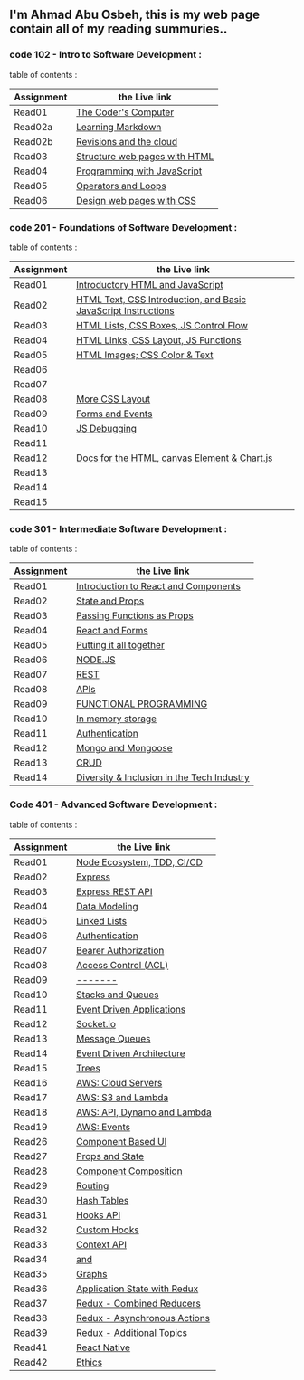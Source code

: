 ## I'm Ahmad Abu Osbeh, this is my web page contain all of my reading summuries..

### code 102 - Intro to Software Development :

table of contents :

| Assignment | the Live link                                  |
| ---------- | ---------------------------------------------- |
| Read01     | [The Coder's Computer](102/read01.md)          |
| Read02a    | [Learning Markdown](102/read02a.md)            |
| Read02b    | [Revisions and the cloud](102/read02b.md)      |
| Read03     | [Structure web pages with HTML](102/read03.md) |
| Read04     | [Programming with JavaScript](102/read04.md)   |
| Read05     | [Operators and Loops](102/read05.md)           |
| Read06     | [Design web pages with CSS](102/read06.md)     |

### code 201 - Foundations of Software Development :

table of contents :

| Assignment | the Live link                                                                   |
| ---------- | ------------------------------------------------------------------------------- |
| Read01     | [Introductory HTML and JavaScript](201/read01.md)                               |
| Read02     | [HTML Text, CSS Introduction, and Basic JavaScript Instructions](201/read02.md) |
| Read03     | [HTML Lists, CSS Boxes, JS Control Flow](201/read03.md)                         |
| Read04     | [HTML Links, CSS Layout, JS Functions](201/read04.md)                           |
| Read05     | [HTML Images; CSS Color & Text](201/read05.md)                                  |
| Read06     | [](201/read06.md)                                                               |
| Read07     | [](201/read07.md)                                                               |
| Read08     | [More CSS Layout](201/read08.md)                                                |
| Read09     | [Forms and Events](201/read09.md)                                               |
| Read10     | [JS Debugging](201/read10.md)                                                   |
| Read11     | [](201/read11.md)                                                               |
| Read12     | [Docs for the HTML, canvas Element & Chart.js](201/read12.md)                   |
| Read13     | [](201/read13.md)                                                               |
| Read14     | [](201/read14.md)                                                               |
| Read15     | [](201/read15.md)                                                               |

### code 301 - Intermediate Software Development :

table of contents :

| Assignment | the Live link                                               |
| ---------- | ----------------------------------------------------------- |
| Read01     | [Introduction to React and Components](301/read01.md)       |
| Read02     | [State and Props](301/read02.md)                            |
| Read03     | [Passing Functions as Props](301/read03.md)                 |
| Read04     | [React and Forms](301/read04.md)                            |
| Read05     | [Putting it all together](301/read05.md)                    |
| Read06     | [NODE.JS](301/read06.md)                                    |
| Read07     | [REST](301/read07.md)                                       |
| Read08     | [APIs](301/read08.md)                                       |
| Read09     | [FUNCTIONAL PROGRAMMING](301/read09.md)                     |
| Read10     | [In memory storage](301/read10.md)                          |
| Read11     | [Authentication](301/read11.md)                             |
| Read12     | [Mongo and Mongoose](301/read12.md)                         |
| Read13     | [CRUD](301/read13.md)                                       |
| Read14     | [Diversity & Inclusion in the Tech Industry](301/read14.md) |

### Code 401 - Advanced Software Development :

table of contents :

| Assignment | the Live link                                 |
| ---------- | --------------------------------------------- |
| Read01     | [Node Ecosystem, TDD, CI/CD](401/read01.md)   |
| Read02     | [Express](401/read02.md)                      |
| Read03     | [Express REST API](401/read03.md)             |
| Read04     | [Data Modeling](401/read04.md)                |
| Read05     | [Linked Lists](401/read05.md)                 |
| Read06     | [Authentication](401/read06.md)               |
| Read07     | [Bearer Authorization](401/read07.md)         |
| Read08     | [Access Control (ACL)](401/read08.md)         |
| Read09     | [-------](401/read09.md)                      |
| Read10     | [Stacks and Queues](401/read10.md)            |
| Read11     | [Event Driven Applications](401/read11.md)    |
| Read12     | [Socket.io](401/read12.md)                    |
| Read13     | [Message Queues](401/read13.md)               |
| Read14     | [Event Driven Architecture](401/read14.md)    |
| Read15     | [Trees](401/read15.md)                        |
| Read16     | [AWS: Cloud Servers](401/read16.md)           |
| Read17     | [AWS: S3 and Lambda](401/read17.md)           |
| Read18     | [AWS: API, Dynamo and Lambda](401/read18.md)  |
| Read19     | [AWS: Events](401/read19.md)                  |
| Read26     | [Component Based UI](401/read26.md)           |
| Read27     | [Props and State](401/read27.md)              |
| Read28     | [Component Composition](401/read28.md)        |
| Read29     | [Routing](401/read29.md)                      |
| Read30     | [Hash Tables](401/read30.md)                  |
| Read31     | [Hooks API](401/read31.md)                    |
| Read32     | [Custom Hooks](401/read32.md)                 |
| Read33     | [Context API](401/read33.md)                  |
| Read34     | [<Login /> and <Auth />](401/read34.md)       |
| Read35     | [Graphs](401/read35.md)                       |
| Read36     | [Application State with Redux](401/read36.md) |
| Read37     | [Redux - Combined Reducers](401/read37.md)    |
| Read38     | [Redux - Asynchronous Actions](401/read38.md) |
| Read39     | [Redux - Additional Topics](401/read39.md)    |
| Read41     | [React Native](401/read41.md)                 |
| Read42     | [Ethics](401/read42.md)                       |
